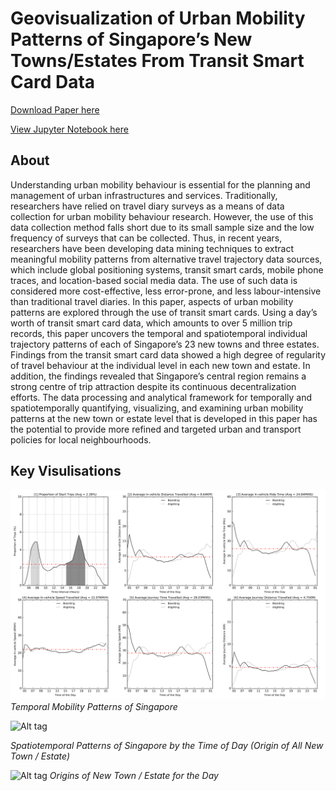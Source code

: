 # Geovisualization of Urban Mobility Patterns of Singapore’s New Towns/Estates From Transit Smart Card Data

[Download Paper here](https://s3-ap-southeast-1.amazonaws.com/delonleogithubio/visualisation_ez_link_card_20160423.pdf)

[View Jupyter Notebook here](https://github.com/delonleo/visualisation_ez_link_card/blob/master/visualisation_ez_link_card_20160327.ipynb)

## About 

Understanding urban mobility behaviour is essential for the planning and management of urban infrastructures and services. Traditionally, researchers have relied on travel diary surveys as a means of data collection for urban mobility behaviour research. However, the use of this data collection method falls short due to its small sample size and the low frequency of surveys that can be collected. Thus, in recent years, researchers have been developing data mining techniques to extract meaningful mobility patterns from alternative travel trajectory data sources, which include global positioning systems, transit smart cards, mobile phone traces, and location-based social media data. The use of such data is considered more cost-effective, less error-prone, and less labour-intensive than traditional travel diaries. In this paper, aspects of urban mobility patterns are explored through the use of transit smart cards. Using a day’s worth of transit smart card data, which amounts to over 5 million trip records, this paper uncovers the temporal and spatiotemporal individual trajectory patterns of each of Singapore’s 23 new towns and three estates. Findings from the transit smart card data showed a high degree of regularity of travel behaviour at the individual level in each new town and estate. In addition, the findings revealed that Singapore’s central region remains a strong centre of trip attraction despite its continuous decentralization efforts. The data processing and analytical framework for temporally and spatiotemporally quantifying, visualizing, and examining urban mobility patterns at the new town or estate level that is developed in this paper has the potential to provide more refined and targeted urban and transport policies for local neighbourhoods.

## Key Visulisations  

![Alt tag](image/TemporalMobilityPatternsofSingapore.png)
*Temporal Mobility Patterns of Singapore*

![Alt tag](image/SpatiotemporalPatternsinEachNewTownEstateOrigin.png)

*Spatiotemporal Patterns of Singapore by the Time of Day
(Origin of All New Town / Estate)*

![Alt tag](image/OriginsofNewTownEstate.png)
*Origins of New Town / Estate for the Day*

